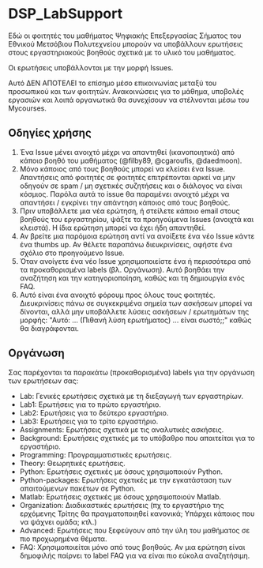 # DSP_LabSupport

Εδώ οι φοιτητές του μαθήματος Ψηφιακής Επεξεργασίας Σήματος του Εθνικού Μετσόβιου Πολυτεχνείου μπορούν να υποβάλλουν ερωτήσεις στους εργαστηριακούς βοηθούς σχετικά με το υλικό του μαθήματος.

Οι ερωτήσεις υποβάλλονται με την μορφή Issues.

Αυτό ΔΕΝ ΑΠΟΤΕΛΕΙ το επίσημο μέσο επικοινωνίας μεταξύ του προσωπικού και των φοιτητών. Ανακοινώσεις για το μάθημα, υποβολές εργασιών και λοιπά οργανωτικά θα συνεχίσουν να στέλνονται μέσω του Mycourses.

## Οδηγίες χρήσης

1. Ένα Issue μένει ανοιχτό μέχρι να απαντηθεί (ικανοποιητικά) από κάποιο βοηθό του μαθήματος (@filby89, @cgaroufis, @daedmoon).
2. Μόνο κάποιος από τους βοηθούς μπορεί να κλείσει ένα Issue. Απαντήσεις από φοιτητές σε φοιτητές επιτρέπονται αρκεί να μην οδηγούν σε spam / μη σχετικές συζητήσεις και ο διάλογος να είναι κόσμιος. Παρόλα αυτά το issue θα παραμένει ανοιχτό μέχρι να απαντήσει / εγκρίνει την απάντηση κάποιος από τους βοηθούς.
3. Πριν υποβάλλετε μια νέα ερώτηση, ή στείλετε κάποιο email στους βοηθούς του εργαστηρίου, ψάξτε τα προηγούμενα Issues (ανοιχτά και κλειστά). Η ίδια ερώτηση μπορεί να έχει ήδη απαντηθεί.
4. Αν βρείτε μια παρόμοια ερώτηση αντί να ανοίξετε ένα νέο Issue κάντε ένα thumbs up. Αν θέλετε παραπάνω διευκρινίσεις, αφήστε ένα σχόλιο στο προηγούμενο Issue.
5. Όταν ανοίγετε ένα νέο Issue χρησιμοποιείστε ένα ή περισσότερα από τα προκαθορισμένα labels (βλ. Οργάνωση). Αυτό βοηθάει την αναζήτηση και την κατηγοριοποίηση, καθώς και τη δημιουργία ενός FAQ.
6. Αυτό είναι ένα ανοιχτό φόρουμ προς όλους τους φοιτητές. Διευκρινίσεις πάνω σε συγκεκριμένα σημεία των ασκήσεων μπορεί να δίνονται, αλλά μην υποβάλλετε λύσεις ασκήσεων / ερωτημάτων της μορφής: "Αυτό: ... (Πιθανή λύση ερωτήματος) ... είναι σωστό;;" καθώς θα διαγράφονται.

## Οργάνωση

Σας παρέχονται τα παρακάτω (προκαθορισμένα) labels για την οργάνωση των ερωτήσεων σας:

  * Lab: Γενικές ερωτήσεις σχετικά με τη διεξαγωγή των εργαστηρίων.
  * Lab1: Ερωτήσεις για το πρώτο εργαστήριο.
  * Lab2: Ερωτήσεις για το δεύτερο εργαστήριο.
  * Lab3: Ερωτήσεις για το τρίτο εργαστήριο.
  * Assignments: Ερωτήσεις σχετικά με τις αναλυτικές ασκήσεις.
  * Background: Ερωτήσεις σχετικές με το υπόβαθρο που απαιτείται για το εργαστήριο.
  * Programming: Προγραμματιστικές ερωτήσεις.
  * Theory: Θεωρητικές ερωτήσεις.
  * Python: Ερωτήσεις σχετικές με όσους χρησιμοποιούν Python.
  * Python-packages: Ερωτήσεις σχετικές με την εγκατάσταση των απαιτούμενων πακέτων σε Python.
  * Matlab: Ερωτήσεις σχετικές με όσους χρησιμοποιούν Matlab.
  * Organization: Διαδικαστικές ερωτήσεις (πχ το εργαστήριο της ερχόμενης Τρίτης θα πραγματοποιηθεί κανονικά; Υπάρχει κάποιος που να ψάχνει ομάδα; κτλ.)
  * Advanced: Ερωτήσεις που ξεφεύγουν από την ύλη του μαθήματος σε πιο προχωρημένα θέματα.
  * FAQ: Χρησιμοποιείται μόνο από τους βοηθούς. Αν μια ερώτηση είναι δημοφιλής παίρνει το label FAQ για να είναι πιο εύκολα αναζητήσιμη.

